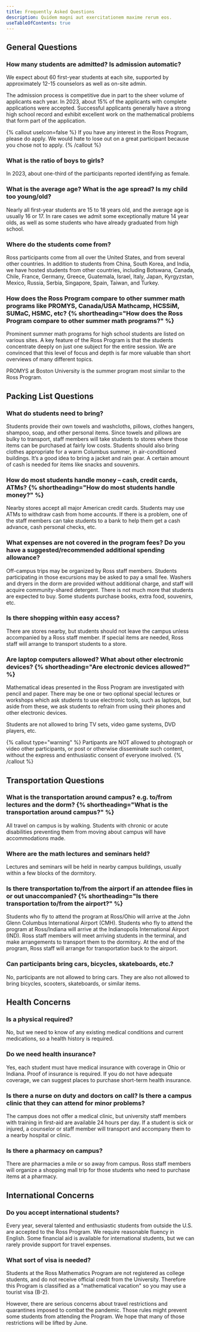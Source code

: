 ```yaml
---
title: Frequently Asked Questions
description: Quidem magni aut exercitationem maxime rerum eos.
useTableOfContents: true
---
```


## General Questions

### How many students are admitted? Is admission automatic?

We expect about 60 first-year students at each site, supported by approximately 12-15 counselors as well as on-site admin.

The admission process is competitive due in part to the sheer volume of applicants each year. In 2023, about 15% of the applicants with complete applications were accepted. Successful applicants generally have a strong high school record and exhibit excellent work on the mathematical problems that form part of the application.

{% callout useIcon=false %}
If you have any interest in the Ross Program, please do apply. We would hate to lose out on a great participant because you chose not to apply.
{% /callout %}

### What is the ratio of boys to girls?

In 2023, about one-third of the participants reported identifying as female.

### What is the average age? What is the age spread? Is my child too young/old?

Nearly all first-year students are 15 to 18 years old, and the average age is usually 16 or 17. In rare cases we admit some exceptionally mature 14 year olds, as well as some students who have already graduated from high school.

### Where do the students come from?

Ross participants come from all over the United States, and from several other countries. In addition to students from China, South Korea, and India, we have hosted students from other countries, including Botswana, Canada, Chile, France, Germany, Greece, Guatemala, Israel, Italy, Japan, Kyrgyzstan, Mexico, Russia, Serbia, Singapore, Spain, Taiwan, and Turkey.

### How does the Ross Program compare to other summer math programs like PROMYS, Canada/USA Mathcamp, HCSSiM, SUMaC, HSMC, etc? {% shortheading="How does the Ross Program compare to other summer math programs?" %}

Prominent summer math programs for high school students are listed on various sites. A key feature of the Ross Program is that the students concentrate deeply on just one subject for the entire session. We are convinced that this level of focus and depth is far more valuable than short overviews of many different topics.

PROMYS at Boston University is the summer program most similar to the Ross Program.

## Packing List Questions

### What do students need to bring?

Students provide their own towels and washcloths, pillows, clothes hangers, shampoo, soap, and other personal items. Since towels and pillows are bulky to transport, staff members will take students to stores where those items can be purchased at fairly low costs. Students should also bring clothes appropriate for a warm Columbus summer, in air-conditioned buildings. It’s a good idea to bring a jacket and rain gear. A certain amount of cash is needed for items like snacks and souvenirs.

### How do most students handle money – cash, credit cards, ATMs? {% shortheading="How do most students handle money?" %}

Nearby stores accept all major American credit cards. Students may use ATMs to withdraw cash from home accounts. If there is a problem, one of the staff members can take students to a bank to help them get a cash advance, cash personal checks, etc.

### What expenses are not covered in the program fees? Do you have a suggested/recommended additional spending allowance?

Off-campus trips may be organized by Ross staff members. Students participating in those excursions may be asked to pay a small fee. Washers and dryers in the dorm are provided without additional charge, and staff will acquire community-shared detergent. There is not much more that students are expected to buy. Some students purchase books, extra food, souvenirs, etc.

### Is there shopping within easy access?

There are stores nearby, but students should not leave the campus unless accompanied by a Ross staff member. If special items are needed, Ross staff will arrange to transport students to a store.

### Are laptop computers allowed? What about other electronic devices? {% shortheading="Are electronic devices allowed?" %}

Mathematical ideas presented in the Ross Program are investigated with pencil and paper. There may be one or two optional special lectures or workshops which ask students to use electronic tools, such as laptops, but aside from these, we ask students to refrain from using their phones and other electronic devices.

Students are not allowed to bring TV sets, video game systems, DVD players, etc.

{% callout type="warning" %}
Partipants are NOT allowed to photograph or video other participants, or post or otherwise disseminate such content, without the express and enthusiastic consent of everyone involved.
{% /callout %}

## Transportation Questions

### What is the transportation around campus? e.g. to/from lectures and the dorm? {% shortheading="What is the transportation around campus?" %}

All travel on campus is by walking. Students with chronic or acute disabilities preventing them from moving about campus will have accommodations made.

### Where are the math lectures and seminars held?

Lectures and seminars will be held in nearby campus buildings, usually within a few blocks of the dormitory.

### Is there transportation to/from the airport if an attendee flies in or out unaccompanied? {% shortheading="Is there transportation to/from the airport?" %}

Students who fly to attend the program at Ross/Ohio will arrive at the John Glenn Columbus International Airport (CMH). Students who fly to attend the program at Ross/Indiana will arrive at the Indianopolis International Airport (IND). Ross staff members will meet arriving students in the terminal, and make arrangements to transport them to the dormitory. At the end of the program, Ross staff will arrange for transportation back to the airport.

### Can participants bring cars, bicycles, skateboards, etc.?

No, participants are not allowed to bring cars. They are also not allowed to bring bicycles, scooters, skateboards, or similar items.

## Health Concerns

### Is a physical required?

No, but we need to know of any existing medical conditions and current medications, so a health history is required.

### Do we need health insurance?

Yes, each student must have medical insurance with coverage in Ohio or Indiana. Proof of insurance is required. If you do not have adequate coverage, we can suggest places to purchase short-term health insurance.

### Is there a nurse on duty and doctors on call? Is there a campus clinic that they can attend for minor problems?

The campus does not offer a medical clinic, but university staff members with training in first-aid are available 24 hours per day. If a student is sick or injured, a counselor or staff member will transport and accompany them to a nearby hospital or clinic.

### Is there a pharmacy on campus?

There are pharmacies a mile or so away from campus. Ross staff members will organize a shopping mall trip for those students who need to purchase items at a pharmacy.

## International Concerns

### Do you accept international students?

Every year, several talented and enthusiastic students from outside the U.S. are accepted to the Ross Program. We require reasonable fluency in English. Some financial aid is available for international students, but we can rarely provide support for travel expenses.

### What sort of visa is needed?

Students at the Ross Mathematics Program are not registered as college students, and do not receive official credit from the University. Therefore this Program is classified as a "mathematical vacation" so you may use a tourist visa (B-2).

However, there are serious concerns about travel restrictions and quarantines imposed to combat the pandemic. Those rules might prevent some students from attending the Program. We hope that many of those restrictions will be lifted by June.